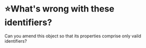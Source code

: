# :star:What's wrong with these identifiers?

Can you amend this object so that its properties comprise only vaild identifiers?